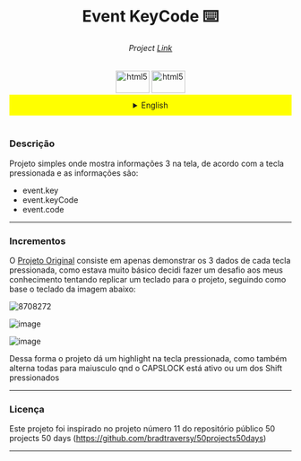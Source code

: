 <h1 align="center"> Event KeyCode ⌨️</h1>
<h6 align="center">Project <a href="https://event-keycode-orpin.vercel.app/">Link</a></h6>
<div align="center"><img src="https://upload.wikimedia.org/wikipedia/commons/thumb/0/05/Flag_of_Brazil.svg/2560px-Flag_of_Brazil.svg.png" alt="html5" width="60" height="40"/>

<img src="https://upload.wikimedia.org/wikipedia/en/thumb/a/a4/Flag_of_the_United_States.svg/1280px-Flag_of_the_United_States.svg.png" alt="html5" width="60" height="40"/>
</div>

<details>

<summary  align="center" style="background-color: #ffff00; padding: 10px;">English</summary>
<h3>Description</h3>

Little project that show 3 infos, according to the pressed key and the information are:
 - event.key
 - event.keyCode
 - event.code

<hr>

<h3>Upgrade</h3>

The <a href="https://50projects50days.com/projects/event-keycodes/">Original Project</a> only display on screen the 3 data based on which key pressed, i thought it was too basic and decided to challenge myself trying to replicate a keyboard made of HTML and CSS following the keyboard in the image below: 

![8708272](https://user-images.githubusercontent.com/113605373/230691062-a03d5bf1-d148-45b4-9509-1c3d8c0d02bb.png)

![image](https://user-images.githubusercontent.com/113605373/230696918-5a60166d-0d54-4f90-a940-ae0d07c5b06f.png)

![image](https://user-images.githubusercontent.com/113605373/230696985-2e7c528f-f635-47b4-a132-6d257906071f.png)

and now the project highlight the pressed key, as also alternate all keys to uppercase when capslock is active or either shift's pressed

<hr>

<h3>License</h3>

This project was inspired by project number 26 from the public repository 50 projects 50 days (https://github.com/bradtraversy/50projects50days)

---

</details>
<br>
<h3>Descrição</h3>

Projeto simples onde mostra informações 3 na tela, de acordo com a tecla pressionada e as informações são:
 - event.key
 - event.keyCode
 - event.code


<hr>
<h3>Incrementos</h3>

O <a href="https://50projects50days.com/projects/event-keycodes/">Projeto Original</a> consiste em apenas demonstrar os 3 dados de cada tecla pressionada, como estava muito básico decidi fazer um desafio aos meus conhecimento tentando replicar um teclado para o projeto, seguindo como base o teclado da imagem abaixo: 

![8708272](https://user-images.githubusercontent.com/113605373/230691062-a03d5bf1-d148-45b4-9509-1c3d8c0d02bb.png)

![image](https://user-images.githubusercontent.com/113605373/230696918-5a60166d-0d54-4f90-a940-ae0d07c5b06f.png)

![image](https://user-images.githubusercontent.com/113605373/230696985-2e7c528f-f635-47b4-a132-6d257906071f.png)

Dessa forma o projeto dá um highlight na tecla pressionada, como também alterna todas para maiusculo qnd o CAPSLOCK está ativo ou um dos Shift pressionados

<hr>
<h3>Licença</h3>

Este projeto foi inspirado no projeto número 11 do repositório público 50 projects 50 days (https://github.com/bradtraversy/50projects50days)


---
